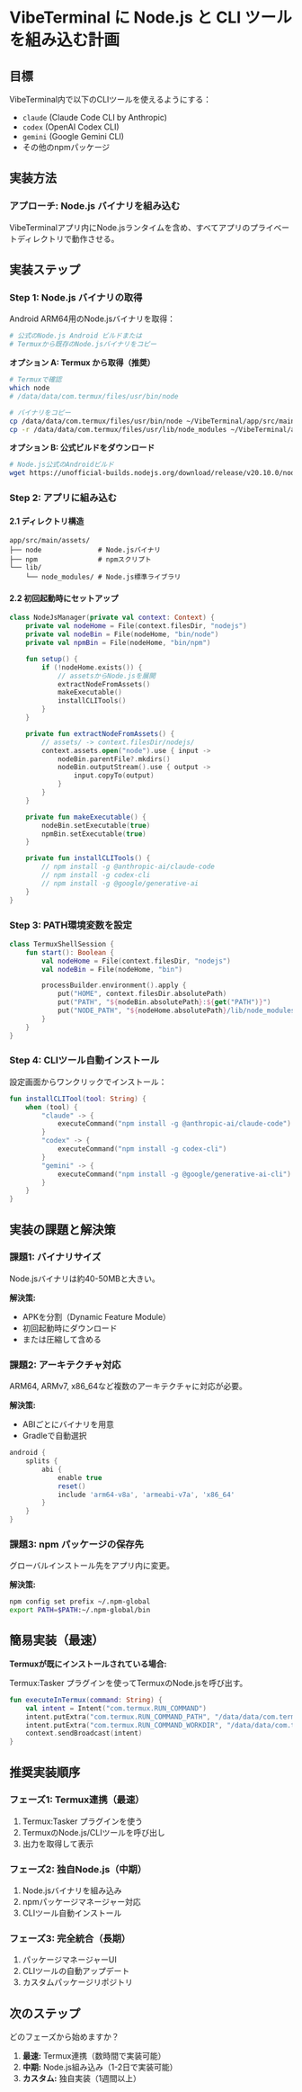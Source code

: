 # VibeTerminal に Node.js と CLI ツールを組み込む計画

## 目標

VibeTerminal内で以下のCLIツールを使えるようにする：
- `claude` (Claude Code CLI by Anthropic)
- `codex` (OpenAI Codex CLI)
- `gemini` (Google Gemini CLI)
- その他のnpmパッケージ

## 実装方法

### アプローチ: Node.js バイナリを組み込む

VibeTerminalアプリ内にNode.jsランタイムを含め、すべてアプリのプライベートディレクトリで動作させる。

## 実装ステップ

### Step 1: Node.js バイナリの取得

Android ARM64用のNode.jsバイナリを取得：

```bash
# 公式のNode.js Android ビルドまたは
# Termuxから既存のNode.jsバイナリをコピー
```

**オプション A: Termux から取得（推奨）**
```bash
# Termuxで確認
which node
# /data/data/com.termux/files/usr/bin/node

# バイナリをコピー
cp /data/data/com.termux/files/usr/bin/node ~/VibeTerminal/app/src/main/assets/
cp -r /data/data/com.termux/files/usr/lib/node_modules ~/VibeTerminal/app/src/main/assets/
```

**オプション B: 公式ビルドをダウンロード**
```bash
# Node.js公式のAndroidビルド
wget https://unofficial-builds.nodejs.org/download/release/v20.10.0/node-v20.10.0-linux-arm64.tar.gz
```

### Step 2: アプリに組み込む

#### 2.1 ディレクトリ構造

```
app/src/main/assets/
├── node              # Node.jsバイナリ
├── npm               # npmスクリプト
└── lib/
    └── node_modules/ # Node.js標準ライブラリ
```

#### 2.2 初回起動時にセットアップ

```kotlin
class NodeJsManager(private val context: Context) {
    private val nodeHome = File(context.filesDir, "nodejs")
    private val nodeBin = File(nodeHome, "bin/node")
    private val npmBin = File(nodeHome, "bin/npm")

    fun setup() {
        if (!nodeHome.exists()) {
            // assetsからNode.jsを展開
            extractNodeFromAssets()
            makeExecutable()
            installCLITools()
        }
    }

    private fun extractNodeFromAssets() {
        // assets/ -> context.filesDir/nodejs/
        context.assets.open("node").use { input ->
            nodeBin.parentFile?.mkdirs()
            nodeBin.outputStream().use { output ->
                input.copyTo(output)
            }
        }
    }

    private fun makeExecutable() {
        nodeBin.setExecutable(true)
        npmBin.setExecutable(true)
    }

    private fun installCLITools() {
        // npm install -g @anthropic-ai/claude-code
        // npm install -g codex-cli
        // npm install -g @google/generative-ai
    }
}
```

### Step 3: PATH環境変数を設定

```kotlin
class TermuxShellSession {
    fun start(): Boolean {
        val nodeHome = File(context.filesDir, "nodejs")
        val nodeBin = File(nodeHome, "bin")

        processBuilder.environment().apply {
            put("HOME", context.filesDir.absolutePath)
            put("PATH", "${nodeBin.absolutePath}:${get("PATH")}")
            put("NODE_PATH", "${nodeHome.absolutePath}/lib/node_modules")
        }
    }
}
```

### Step 4: CLIツール自動インストール

設定画面からワンクリックでインストール：

```kotlin
fun installCLITool(tool: String) {
    when (tool) {
        "claude" -> {
            executeCommand("npm install -g @anthropic-ai/claude-code")
        }
        "codex" -> {
            executeCommand("npm install -g codex-cli")
        }
        "gemini" -> {
            executeCommand("npm install -g @google/generative-ai-cli")
        }
    }
}
```

## 実装の課題と解決策

### 課題1: バイナリサイズ

Node.jsバイナリは約40-50MBと大きい。

**解決策:**
- APKを分割（Dynamic Feature Module）
- 初回起動時にダウンロード
- または圧縮して含める

### 課題2: アーキテクチャ対応

ARM64, ARMv7, x86_64など複数のアーキテクチャに対応が必要。

**解決策:**
- ABIごとにバイナリを用意
- Gradleで自動選択

```gradle
android {
    splits {
        abi {
            enable true
            reset()
            include 'arm64-v8a', 'armeabi-v7a', 'x86_64'
        }
    }
}
```

### 課題3: npm パッケージの保存先

グローバルインストール先をアプリ内に変更。

**解決策:**
```bash
npm config set prefix ~/.npm-global
export PATH=$PATH:~/.npm-global/bin
```

## 簡易実装（最速）

**Termuxが既にインストールされている場合:**

Termux:Tasker プラグインを使ってTermuxのNode.jsを呼び出す。

```kotlin
fun executeInTermux(command: String) {
    val intent = Intent("com.termux.RUN_COMMAND")
    intent.putExtra("com.termux.RUN_COMMAND_PATH", "/data/data/com.termux/files/usr/bin/$command")
    intent.putExtra("com.termux.RUN_COMMAND_WORKDIR", "/data/data/com.termux/files/home")
    context.sendBroadcast(intent)
}
```

## 推奨実装順序

### フェーズ1: Termux連携（最速）
1. Termux:Tasker プラグインを使う
2. TermuxのNode.js/CLIツールを呼び出し
3. 出力を取得して表示

### フェーズ2: 独自Node.js（中期）
1. Node.jsバイナリを組み込み
2. npmパッケージマネージャー対応
3. CLIツール自動インストール

### フェーズ3: 完全統合（長期）
1. パッケージマネージャーUI
2. CLIツールの自動アップデート
3. カスタムパッケージリポジトリ

## 次のステップ

どのフェーズから始めますか？

1. **最速:** Termux連携（数時間で実装可能）
2. **中期:** Node.js組み込み（1-2日で実装可能）
3. **カスタム:** 独自実装（1週間以上）
